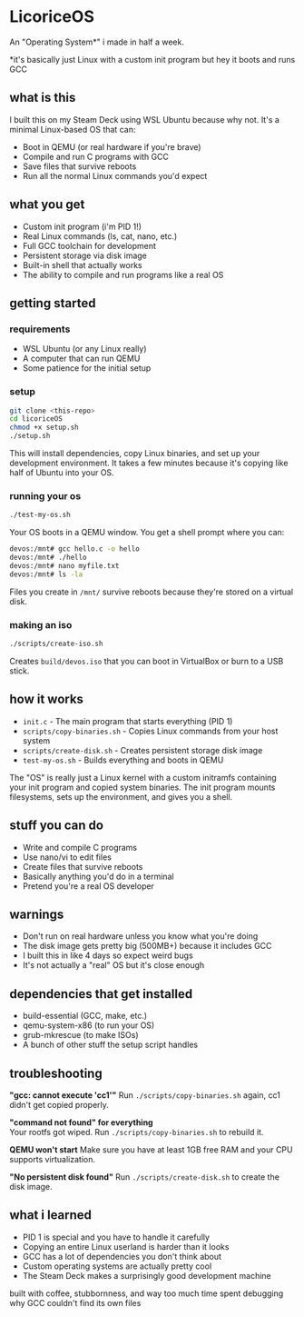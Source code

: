 # LicoriceOS
An "Operating System*" i made in half a week.

*it's basically just Linux with a custom init program but hey it boots and runs GCC

## what is this
I built this on my Steam Deck using WSL Ubuntu because why not. It's a minimal Linux-based OS that can:
- Boot in QEMU (or real hardware if you're brave)
- Compile and run C programs with GCC
- Save files that survive reboots
- Run all the normal Linux commands you'd expect

## what you get
- Custom init program (i'm PID 1!)
- Real Linux commands (ls, cat, nano, etc.)  
- Full GCC toolchain for development
- Persistent storage via disk image
- Built-in shell that actually works
- The ability to compile and run programs like a real OS

## getting started

### requirements
- WSL Ubuntu (or any Linux really)
- A computer that can run QEMU
- Some patience for the initial setup

### setup
```bash
git clone <this-repo>
cd licoriceOS
chmod +x setup.sh
./setup.sh
```

This will install dependencies, copy Linux binaries, and set up your development environment. It takes a few minutes because it's copying like half of Ubuntu into your OS.

### running your os
```bash
./test-my-os.sh
```

Your OS boots in a QEMU window. You get a shell prompt where you can:
```bash
devos:/mnt# gcc hello.c -o hello
devos:/mnt# ./hello
devos:/mnt# nano myfile.txt
devos:/mnt# ls -la
```

Files you create in `/mnt/` survive reboots because they're stored on a virtual disk.

### making an iso
```bash
./scripts/create-iso.sh
```

Creates `build/devos.iso` that you can boot in VirtualBox or burn to a USB stick.

## how it works
- `init.c` - The main program that starts everything (PID 1)
- `scripts/copy-binaries.sh` - Copies Linux commands from your host system
- `scripts/create-disk.sh` - Creates persistent storage disk image
- `test-my-os.sh` - Builds everything and boots in QEMU

The "OS" is really just a Linux kernel with a custom initramfs containing your init program and copied system binaries. The init program mounts filesystems, sets up the environment, and gives you a shell.

## stuff you can do
- Write and compile C programs
- Use nano/vi to edit files  
- Create files that survive reboots
- Basically anything you'd do in a terminal
- Pretend you're a real OS developer

## warnings
- Don't run on real hardware unless you know what you're doing
- The disk image gets pretty big (500MB+) because it includes GCC
- I built this in like 4 days so expect weird bugs
- It's not actually a "real" OS but it's close enough

## dependencies that get installed
- build-essential (GCC, make, etc.)
- qemu-system-x86 (to run your OS)
- grub-mkrescue (to make ISOs)
- A bunch of other stuff the setup script handles

## troubleshooting

**"gcc: cannot execute 'cc1'"**
Run `./scripts/copy-binaries.sh` again, cc1 didn't get copied properly.

**"command not found" for everything**  
Your rootfs got wiped. Run `./scripts/copy-binaries.sh` to rebuild it.

**QEMU won't start**
Make sure you have at least 1GB free RAM and your CPU supports virtualization.

**"No persistent disk found"**
Run `./scripts/create-disk.sh` to create the disk image.

## what i learned
- PID 1 is special and you have to handle it carefully
- Copying an entire Linux userland is harder than it looks
- GCC has a lot of dependencies you don't think about
- Custom operating systems are actually pretty cool
- The Steam Deck makes a surprisingly good development machine

built with coffee, stubbornness, and way too much time spent debugging why GCC couldn't find its own files